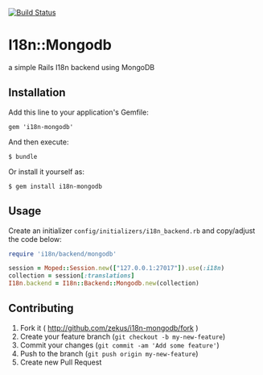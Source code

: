 [![Build Status](https://travis-ci.org/zekus/i18n-mongodb.svg)](https://travis-ci.org/zekus/i18n-mongodb)

# I18n::Mongodb

a simple Rails I18n backend using MongoDB

## Installation

Add this line to your application's Gemfile:

    gem 'i18n-mongodb'

And then execute:

    $ bundle

Or install it yourself as:

    $ gem install i18n-mongodb

## Usage

Create an initializer `config/initializers/i18n_backend.rb` and copy/adjust the code below:

```ruby
require 'i18n/backend/mongodb'

session = Moped::Session.new(["127.0.0.1:27017"]).use(:i18n)
collection = session[:translations]
I18n.backend = I18n::Backend::Mongodb.new(collection)
```

## Contributing

1. Fork it ( http://github.com/zekus/i18n-mongodb/fork )
2. Create your feature branch (`git checkout -b my-new-feature`)
3. Commit your changes (`git commit -am 'Add some feature'`)
4. Push to the branch (`git push origin my-new-feature`)
5. Create new Pull Request
